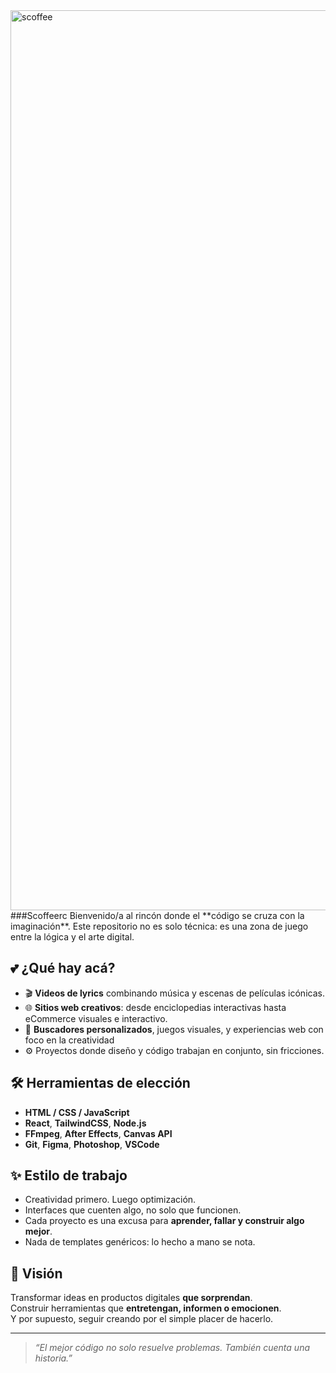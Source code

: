 
<img width="2560" height="1440" alt="scoffee" src="https://github.com/user-attachments/assets/2404eb89-6020-4bf5-9fa7-afa456fb0841" />
###Scoffeerc
Bienvenido/a al rincón donde el **código se cruza con la imaginación**. Este repositorio no es solo técnica: es una zona de juego entre la lógica y el arte digital.

## 💕 ¿Qué hay acá?

- 🎬 **Videos de lyrics** combinando música y escenas de películas icónicas.
- 🌐 **Sitios web creativos**: desde enciclopedias interactivas hasta eCommerce visuales e interactivo.
- 🧠 **Buscadores personalizados**, juegos visuales, y experiencias web con foco en la creatividad
- ⚙️ Proyectos donde diseño y código trabajan en conjunto, sin fricciones.

## 🛠️ Herramientas de elección

- **HTML / CSS / JavaScript**  
- **React**, **TailwindCSS**, **Node.js**
- **FFmpeg**, **After Effects**, **Canvas API**
- **Git**, **Figma**, **Photoshop**, **VSCode**

## ✨ Estilo de trabajo

- Creatividad primero. Luego optimización.
- Interfaces que cuenten algo, no solo que funcionen.
- Cada proyecto es una excusa para **aprender, fallar y construir algo mejor**.
- Nada de templates genéricos: lo hecho a mano se nota.

## 🚀 Visión

Transformar ideas en productos digitales **que sorprendan**.  
Construir herramientas que **entretengan, informen o emocionen**.  
Y por supuesto, seguir creando por el simple placer de hacerlo.

---

> *“El mejor código no solo resuelve problemas. También cuenta una historia.”*
